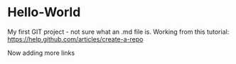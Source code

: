Hello-World
===========

My first GIT project - not sure what an .md file is.
Working from this tutorial: https://help.github.com/articles/create-a-repo

Now adding more links